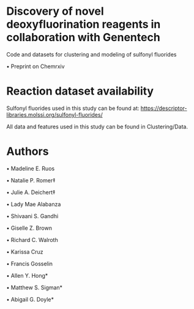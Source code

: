 # Discovery of novel deoxyfluorination reagents in collaboration with Genentech
Code and datasets for clustering and modeling of sulfonyl fluorides 

• Preprint on Chemrxiv

# Reaction dataset availability
Sulfonyl fluorides used in this study can be found at: https://descriptor-libraries.molssi.org/sulfonyl-fluorides/

All data and features used in this study can be found in Clustering/Data.

# Authors

• Madeline E. Ruos

• Natalie P. Romer‡

• Julie A. Deichert‡

• Lady Mae Alabanza

• Shivaani S. Gandhi

• Giselle Z. Brown

• Richard C. Walroth

• Karissa Cruz

• Francis Gosselin

• Allen Y. Hong*

• Matthew S. Sigman*

• Abigail G. Doyle*
